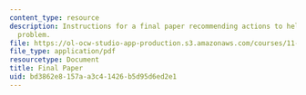 ```yaml
---
content_type: resource
description: Instructions for a final paper recommending actions to help with an urban
  problem.
file: https://ol-ocw-studio-app-production.s3.amazonaws.com/courses/11-957-frameworks-of-urban-governance-january-iap-2007/bd3862e8157aa3c41426b5d95d6ed2e1_finalpaper.pdf
file_type: application/pdf
resourcetype: Document
title: Final Paper
uid: bd3862e8-157a-a3c4-1426-b5d95d6ed2e1
---
```


